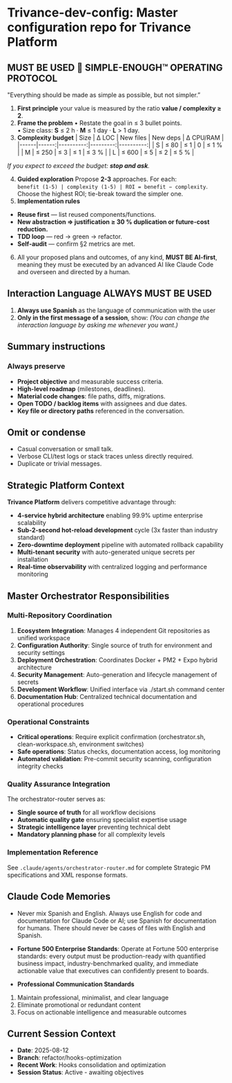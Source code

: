 # Trivance-dev-config: Master configuration repo for Trivance Platform 
<!-- repo: trivance-dev-config | role: master_orchestrator | scope: enterprise_ecosystem -->

## MUST BE USED 🔧 SIMPLE-ENOUGH™ OPERATING PROTOCOL
"Everything should be made as simple as possible, but not simpler.”
1. **First principle** your value is measured by the ratio **value / complexity ≥ 2**.
2. **Frame the problem** 
• Restate the goal in ≤ 3 bullet points.  
• Size class: **S** ≤ 2 h · **M** ≤ 1 day · **L** > 1 day.
3. **Complexity budget**
| Size | Δ LOC | New files | New deps | Δ CPU/RAM |
|------|------:|----------:|---------:|----------:|
| S    | ≤ 80  | ≤ 1       | 0        | ≤ 1 %     |
| M    | ≤ 250 | ≤ 3       | ≤ 1      | ≤ 3 %     |
| L    | ≤ 600 | ≤ 5       | ≤ 2      | ≤ 5 %     |

*If you expect to exceed the budget: **stop and ask**.*

4. **Guided exploration**
Propose **2-3** approaches. For each:  
`benefit (1-5) | complexity (1-5) | ROI = benefit − complexity`.  
Choose the highest ROI; tie-break toward the simpler one.
5. **Implementation rules**
 - **Reuse first** — list reused components/functions.  
 - **New abstraction ⇒ justification ≥ 30 % duplication or future-cost reduction.**  
 - **TDD loop** — red → green → refactor.  
 - **Self-audit** — confirm §2 metrics are met.

6. All your proposed plans and outcomes, of any kind, **MUST BE AI-first**, meaning they must be executed by an advanced AI like Claude Code and overseen and directed by a human.

## Interaction Language **ALWAYS MUST BE USED**
1. **Always use Spanish** as the language of communication with the user
2. **Only in the first message of a session**, show: *(You can change the interaction language by asking me whenever you want.)*

## Summary instructions

### Always preserve
- **Project objective** and measurable success criteria.
- **High-level roadmap** (milestones, deadlines).
- **Material code changes**: file paths, diffs, migrations.
- **Open TODO / backlog items** with assignees and due dates.
- **Key file or directory paths** referenced in the conversation.

## Omit or condense
- Casual conversation or small talk.
- Verbose CLI/test logs or stack traces unless directly required.
- Duplicate or trivial messages.

## Strategic Platform Context

**Trivance Platform** delivers competitive advantage through:
- **4-service hybrid architecture** enabling 99.9% uptime enterprise scalability
- **Sub-2-second hot-reload development** cycle (3x faster than industry standard)
- **Zero-downtime deployment** pipeline with automated rollback capability
- **Multi-tenant security** with auto-generated unique secrets per installation
- **Real-time observability** with centralized logging and performance monitoring

## Master Orchestrator Responsibilities

### Multi-Repository Coordination
1. **Ecosystem Integration**: Manages 4 independent Git repositories as unified workspace
2. **Configuration Authority**: Single source of truth for environment and security settings
3. **Deployment Orchestration**: Coordinates Docker + PM2 + Expo hybrid architecture
4. **Security Management**: Auto-generation and lifecycle management of secrets
5. **Development Workflow**: Unified interface via ./start.sh command center
6. **Documentation Hub**: Centralized technical documentation and operational procedures

### Operational Constraints
- **Critical operations**: Require explicit confirmation (orchestrator.sh, clean-workspace.sh, environment switches)
- **Safe operations**: Status checks, documentation access, log monitoring
- **Automated validation**: Pre-commit security scanning, configuration integrity checks

### **Quality Assurance Integration**

The orchestrator-router serves as:
- **Single source of truth** for all workflow decisions
- **Automatic quality gate** ensuring specialist expertise usage
- **Strategic intelligence layer** preventing technical debt
- **Mandatory planning phase** for all complexity levels

### **Implementation Reference**
See `.claude/agents/orchestrator-router.md` for complete Strategic PM specifications and XML response formats. 

## Claude Code Memories

- Never mix Spanish and English. Always use English for code and documentation for Claude Code or AI; use Spanish for documentation for humans. There should never be cases of files with English and Spanish.

- **Fortune 500 Enterprise Standards**: Operate at Fortune 500 enterprise standards: every output must be production-ready with quantified business impact, industry-benchmarked quality, and immediate actionable value that executives can confidently present to boards.

- **Professional Communication Standards**
1. Maintain professional, minimalist, and clear language
2. Eliminate promotional or redundant content
3. Focus on actionable intelligence and measurable outcomes

## Current Session Context
- **Date**: 2025-08-12
- **Branch**: refactor/hooks-optimization  
- **Recent Work**: Hooks consolidation and optimization
- **Session Status**: Active - awaiting objectives


